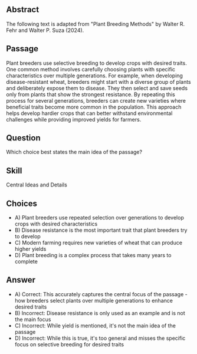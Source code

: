 ## Abstract
The following text is adapted from "Plant Breeding Methods" by Walter R. Fehr and Walter P. Suza (2024).

## Passage
Plant breeders use selective breeding to develop crops with desired traits. One common method involves carefully choosing plants with specific characteristics over multiple generations. For example, when developing disease-resistant wheat, breeders might start with a diverse group of plants and deliberately expose them to disease. They then select and save seeds only from plants that show the strongest resistance. By repeating this process for several generations, breeders can create new varieties where beneficial traits become more common in the population. This approach helps develop hardier crops that can better withstand environmental challenges while providing improved yields for farmers.

## Question
Which choice best states the main idea of the passage?

## Skill
Central Ideas and Details

## Choices
- A) Plant breeders use repeated selection over generations to develop crops with desired characteristics
- B) Disease resistance is the most important trait that plant breeders try to develop
- C) Modern farming requires new varieties of wheat that can produce higher yields
- D) Plant breeding is a complex process that takes many years to complete

## Answer
- A) Correct: This accurately captures the central focus of the passage - how breeders select plants over multiple generations to enhance desired traits
- B) Incorrect: Disease resistance is only used as an example and is not the main focus
- C) Incorrect: While yield is mentioned, it's not the main idea of the passage
- D) Incorrect: While this is true, it's too general and misses the specific focus on selective breeding for desired traits